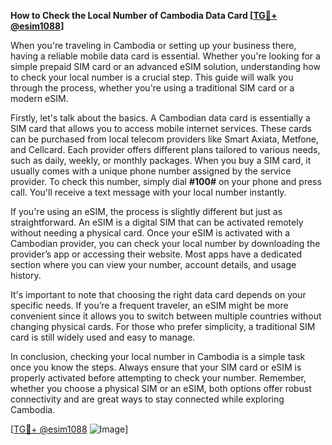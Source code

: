 **How to Check the Local Number of Cambodia Data Card [[TG💪+ @esim1088](https://t.me/s/esim1088)]**

When you're traveling in Cambodia or setting up your business there, having a reliable mobile data card is essential. Whether you're looking for a simple prepaid SIM card or an advanced eSIM solution, understanding how to check your local number is a crucial step. This guide will walk you through the process, whether you're using a traditional SIM card or a modern eSIM.

Firstly, let's talk about the basics. A Cambodian data card is essentially a SIM card that allows you to access mobile internet services. These cards can be purchased from local telecom providers like Smart Axiata, Metfone, and Cellcard. Each provider offers different plans tailored to various needs, such as daily, weekly, or monthly packages. When you buy a SIM card, it usually comes with a unique phone number assigned by the service provider. To check this number, simply dial **#100#** on your phone and press call. You'll receive a text message with your local number instantly.

If you're using an eSIM, the process is slightly different but just as straightforward. An eSIM is a digital SIM that can be activated remotely without needing a physical card. Once your eSIM is activated with a Cambodian provider, you can check your local number by downloading the provider’s app or accessing their website. Most apps have a dedicated section where you can view your number, account details, and usage history.

It's important to note that choosing the right data card depends on your specific needs. If you’re a frequent traveler, an eSIM might be more convenient since it allows you to switch between multiple countries without changing physical cards. For those who prefer simplicity, a traditional SIM card is still widely used and easy to manage.

In conclusion, checking your local number in Cambodia is a simple task once you know the steps. Always ensure that your SIM card or eSIM is properly activated before attempting to check your number. Remember, whether you choose a physical SIM or an eSIM, both options offer robust connectivity and are great ways to stay connected while exploring Cambodia.

[[TG💪+ @esim1088](https://t.me/s/esim1088) ![Image](https://i.postimg.cc/Y0z9fWf4/image.png)]